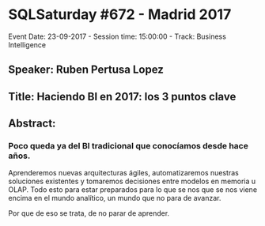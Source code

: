 # SQLSaturday #672 - Madrid 2017
Event Date: 23-09-2017 - Session time: 15:00:00 - Track: Business Intelligence
## Speaker: Ruben Pertusa Lopez
## Title: Haciendo BI en 2017: los 3 puntos clave
## Abstract:
### Poco queda ya del BI tradicional que conocíamos desde hace años.

Aprenderemos nuevas arquitecturas ágiles, automatizaremos nuestras soluciones existentes y tomaremos decisiones entre modelos en memoria u OLAP. Todo esto para estar preparados para lo que se nos que se nos viene encima en el mundo analítico, un mundo que no para de avanzar.

Por que de eso se trata, de no parar de aprender.
